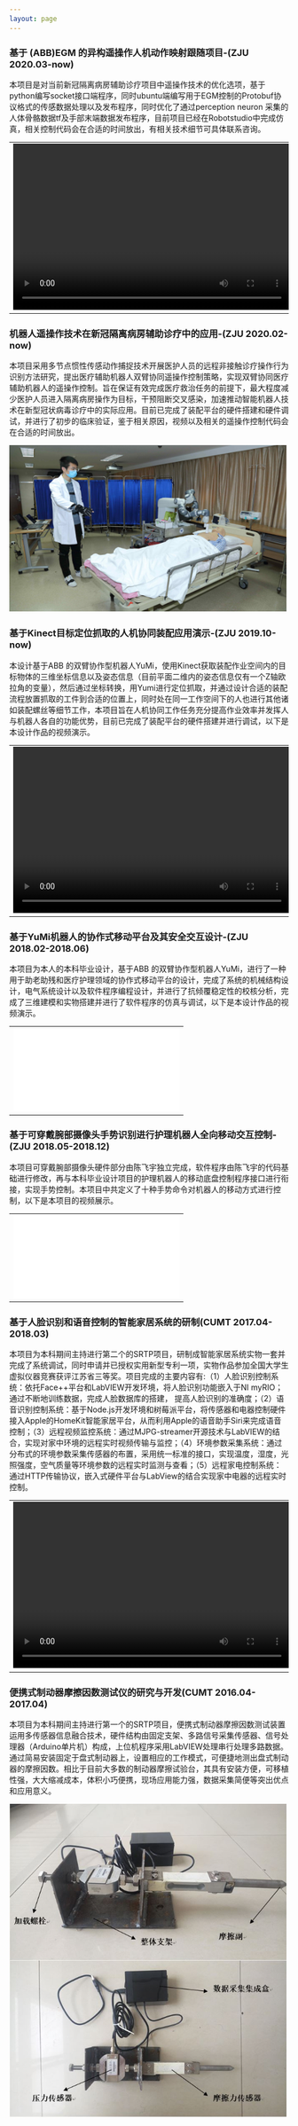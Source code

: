 ```yaml
---
layout: page
---
```


<h3>基于 (ABB)EGM 的异构遥操作人机动作映射跟随项目-(ZJU 2020.03-now)</h3>
<p>
本项目是对当前新冠隔离病房辅助诊疗项目中遥操作技术的优化选项，基于python编写socket接口端程序，同时ubuntu端编写用于EGM控制的Protobuf协议格式的传感数据处理以及发布程序，同时优化了通过perception neuron 采集的人体骨骼数据tf及手部末端数据发布程序，目前项目已经在Robotstudio中完成仿真，相关控制代码会在合适的时间放出，有相关技术细节可具体联系咨询。
</p>
<table>
<tr>
<td> <video src="/assets/media/yumi_EGM_sim.mp4" type="video/mp4" controls="controls" width="500" height="300"> 您的浏览器不支持播放该视频！</video> </td>
</tr>
</table>

<h3>机器人遥操作技术在新冠隔离病房辅助诊疗中的应用-(ZJU 2020.02-now)</h3>
<p>
本项目采用多节点惯性传感动作捕捉技术开展医护人员的远程非接触诊疗操作行为识别方法研究，提出医疗辅助机器人双臂协同遥操作控制策略，实现双臂协同医疗辅助机器人的遥操作控制。旨在保证有效完成医疗救治任务的前提下，最大程度减少医护人员进入隔离病房操作为目标，干预阻断交叉感染，加速推动智能机器人技术在新型冠状病毒诊疗中的实际应用。目前已完成了装配平台的硬件搭建和硬件调试，并进行了初步的临床验证，鉴于相关原因，视频以及相关的遥操作控制代码会在合适的时间放出。
</p>
<p>
<img src="/assets/images/2019nCOV_certification.jpg" width="500" height="300" alt="浙大一院展示验证"/>
</p>

<h3>基于Kinect目标定位抓取的人机协同装配应用演示-(ZJU 2019.10-now)</h3>
<p>
本设计基于ABB 的双臂协作型机器人YuMi，使用Kinect获取装配作业空间内的目标物体的三维坐标信息以及姿态信息（目前平面二维内的姿态信息仅有一个Z轴欧拉角的变量），然后通过坐标转换，用Yumi进行定位抓取，并通过设计合适的装配流程放置抓取的工件到合适的位置上，同时处在同一工作空间下的人也进行其他诸如装配螺丝等细节工作，本项目旨在人机协同工作任务充分提高作业效率并发挥人与机器人各自的功能优势，目前已完成了装配平台的硬件搭建并进行调试，以下是本设计作品的视频演示。
</p>
<table>
<tr>
<td> <video src="/assets/media/yumi_kinect_grip.mp4" type="video/mp4" controls="controls" width="500" height="300"> 您的浏览器不支持播放该视频！</video> </td>
</tr>
</table>

<h3>基于YuMi机器人的协作式移动平台及其安全交互设计-(ZJU 2018.02-2018.06)</h3>
<p>
本项目为本人的本科毕业设计，基于ABB 的双臂协作型机器人YuMi，进行了一种用于助老助残和医疗护理领域的协作式移动平台的设计，完成了系统的机械结构设计，电气系统设计以及软件程序编程设计，并进行了抗倾覆稳定性的校核分析，完成了三维建模和实物搭建并进行了软件程序的仿真与调试，以下是本设计作品的视频演示。
</p>
<table>
<tr>
<td> <iframe text-align="center" src="//player.bilibili.com/player.html?aid=53345688&cid=93330430&page=1" scrolling="yes" border="0" frameborder="no" framespacing="0" allowfullscreen="true" width="100%" height="100%"> </iframe> </td>
</tr>
</table>

<h3>基于可穿戴腕部摄像头手势识别进行护理机器人全向移动交互控制-(ZJU 2018.05-2018.12)</h3>
<p>
本项目可穿戴腕部摄像头硬件部分由陈飞宇独立完成，软件程序由陈飞宇的代码基础进行修改，再与本科毕业设计项目的护理机器人的移动底盘控制程序接口进行衔接，实现手势控制。本项目中共定义了十种手势命令对机器人的移动方式进行控制，以下是本项目的视频展示。
</p>
<table>
<tr>
<td> <iframe text-align="center" src="//player.bilibili.com/player.html?aid=81541015&cid=139654689&page=1" scrolling="yes" border="0" frameborder="no" framespacing="0" allowfullscreen="true" width="100%" height="100%"> </iframe> </td>
</tr>
</table>

<h3>基于人脸识别和语音控制的智能家居系统的研制(CUMT 2017.04-2018.03)</h3>
<p>
本项目为本科期间主持进行第二个的SRTP项目，研制成智能家居系统实物一套并完成了系统调试，同时申请并已授权实用新型专利一项，实物作品参加全国大学生虚拟仪器竞赛获评江苏省三等奖。项目完成的主要内容有:（1）人脸识别控制系统：依托Face++平台和LabVIEW开发环境，将人脸识别功能嵌入于NI myRIO；通过不断地训练数据，完成人脸数据库的搭建， 提高人脸识别的准确度；（2）语音识别控制系统：基于Node.js开发环境和树莓派平台，将传感器和电器控制硬件接入Apple的HomeKit智能家居平台，从而利用Apple的语音助手Siri来完成语音控制；（3）远程视频监控系统：通过MJPG-streamer开源技术与LabVIEW的结合，实现对家中环境的远程实时视频传输与监控；（4）环境参数采集系统：通过分布式的环境参数采集传感器的布置，采用统一标准的接口，实现温度，湿度，光照强度，空气质量等环境参数的远程实时监测与查看；（5）远程家电控制系统：通过HTTP传输协议，嵌入式硬件平台与LabView的结合实现家中电器的远程实时控制。
</p>
<table>
<tr>
<td> <video src="/assets/media/cumt2017srtp.mp4" type="video/mp4" controls="controls" width="500" height="300"> 您的浏览器不支持播放该视频！</video> </td>
</tr>
</table>


<h3>便携式制动器摩擦因数测试仪的研究与开发(CUMT 2016.04-2017.04)</h3>
<p>
本项目为本科期间主持进行第一个的SRTP项目，便携式制动器摩擦因数测试装置运用多传感器信息融合技术，硬件结构由固定支架、多路信号采集传感器、信号处理器（Arduino单片机）构成，上位机程序采用LabVIEW处理串行处理多路数据。通过简易安装固定于盘式制动器上，设置相应的工作模式，可便捷地测出盘式制动器的摩擦因数。相比于目前大多数的制动器摩擦试验台，其具有安装方便，可移植性强，大大缩减成本，体积小巧便携，现场应用能力强，数据采集简便等突出优点和应用意义。
</p>
<p>
<img src="/assets/images/cumt2016srtp.jpg" width="500" alt="2016校级大创"/>
</p>